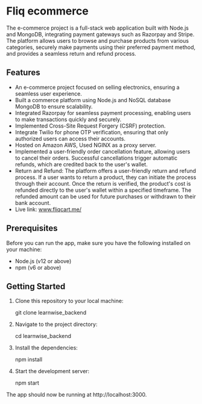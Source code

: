 # Fliq ecommerce

The e-commerce project is a full-stack web application built with Node.js and MongoDB, integrating payment gateways such as Razorpay and Stripe. The platform allows users to browse and purchase products from various categories, securely make payments using their preferred payment method, and provides a seamless return and refund process.

## Features

- An e-commerce project focused on selling electronics, ensuring a seamless user experience.
- Built a commerce platform using Node.js and NoSQL database MongoDB to ensure scalability.
- Integrated Razorpay for seamless payment processing, enabling users to make transactions quickly and securely.
- Implemented Cross-Site Request Forgery (CSRF) protection.
- Integrate Twilio for phone OTP verification, ensuring that only authorized users can access their accounts.
- Hosted on Amazon AWS, Used NGINX as a proxy server.
- Implemented a user-friendly order cancellation feature, allowing users to cancel their orders. Successful cancellations trigger automatic refunds, which are credited back to the user's wallet.
- Return and Refund: The platform offers a user-friendly return and refund process. If a user wants to return a product, they can initiate the process through their account. Once the return is verified, the product's cost is refunded directly to the user's wallet within a specified timeframe. The refunded amount can be used for future purchases or withdrawn to their bank account.
- Live link: www.fliqcart.me/



## Prerequisites

Before you can run the app, make sure you have the following installed on your machine:

- Node.js (v12 or above)
- npm (v6 or above)

## Getting Started

1. Clone this repository to your local machine:

   git clone  learnwise_backend

2. Navigate to the project directory:

   cd learnwise_backend

3. Install the dependencies:

   npm install

4. Start the development server:

   npm start

The app should now be running at http://localhost:3000.

